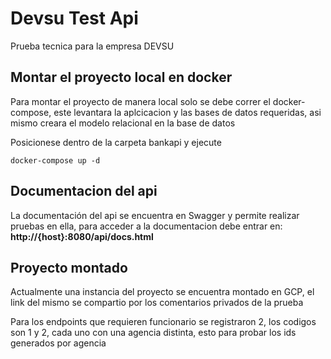 # Devsu Test Api

Prueba tecnica para la empresa DEVSU

## Montar el proyecto local en docker 
Para montar el proyecto de manera local solo se debe correr el docker-compose, este levantara la aplcicacion y las bases de datos requeridas, asi mismo creara el 
modelo relacional en la base de datos 

Posicionese dentro de la carpeta bankapi y ejecute 
```
docker-compose up -d
```

## Documentacion del api 
La documentación del api se encuentra en Swagger y permite realizar pruebas en ella, para acceder a la documentacion debe entrar en:
**http://{host}:8080/api/docs.html**

## Proyecto montado
Actualmente una instancia del proyecto se encuentra montado en GCP, el link del mismo se compartio por los comentarios privados de la prueba 

Para los endpoints que requieren funcionario se registraron 2, los codigos son 1 y 2, cada uno con una agencia distinta, esto para probar los ids generados por 
agencia

